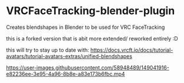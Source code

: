 # VRCFaceTracking-blender-plugin
Creates blendshapes in Blender to be used for VRC FaceTracking

this is a forked version that is abit more extended/ reworked entirely :D

this will try to stay up to date with: https://docs.vrcft.io/docs/tutorial-avatars/tutorial-avatars-extras/unified-blendshapes

https://user-images.githubusercontent.com/58948489/149041916-e82236ee-3e95-4a96-8b8e-a83e173b6fbc.mp4
